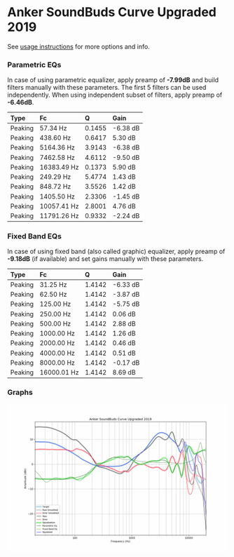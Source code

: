 # Anker SoundBuds Curve Upgraded 2019
See [usage instructions](https://github.com/jaakkopasanen/AutoEq#usage) for more options and info.

### Parametric EQs
In case of using parametric equalizer, apply preamp of **-7.99dB** and build filters manually
with these parameters. The first 5 filters can be used independently.
When using independent subset of filters, apply preamp of **-6.46dB**.

| Type    | Fc          |      Q | Gain     |
|:--------|:------------|:-------|:---------|
| Peaking | 57.34 Hz    | 0.1455 | -6.38 dB |
| Peaking | 438.60 Hz   | 0.6417 | 5.30 dB  |
| Peaking | 5164.36 Hz  | 3.9143 | -6.38 dB |
| Peaking | 7462.58 Hz  | 4.6112 | -9.50 dB |
| Peaking | 16383.49 Hz | 0.1373 | 5.90 dB  |
| Peaking | 249.29 Hz   | 5.4774 | 1.43 dB  |
| Peaking | 848.72 Hz   | 3.5526 | 1.42 dB  |
| Peaking | 1405.50 Hz  | 2.3306 | -1.45 dB |
| Peaking | 10057.41 Hz | 2.8001 | 4.76 dB  |
| Peaking | 11791.26 Hz | 0.9332 | -2.24 dB |

### Fixed Band EQs
In case of using fixed band (also called graphic) equalizer, apply preamp of **-9.18dB**
(if available) and set gains manually with these parameters.

| Type    | Fc          |      Q | Gain     |
|:--------|:------------|:-------|:---------|
| Peaking | 31.25 Hz    | 1.4142 | -6.33 dB |
| Peaking | 62.50 Hz    | 1.4142 | -3.87 dB |
| Peaking | 125.00 Hz   | 1.4142 | -5.75 dB |
| Peaking | 250.00 Hz   | 1.4142 | 0.06 dB  |
| Peaking | 500.00 Hz   | 1.4142 | 2.88 dB  |
| Peaking | 1000.00 Hz  | 1.4142 | 1.26 dB  |
| Peaking | 2000.00 Hz  | 1.4142 | 0.46 dB  |
| Peaking | 4000.00 Hz  | 1.4142 | 0.51 dB  |
| Peaking | 8000.00 Hz  | 1.4142 | -0.17 dB |
| Peaking | 16000.01 Hz | 1.4142 | 8.69 dB  |

### Graphs
![](./Anker%20SoundBuds%20Curve%20Upgraded%202019.png)